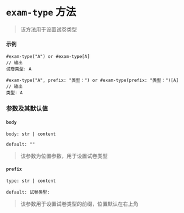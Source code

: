 # `exam-type` 方法
> 该方法用于设置试卷类型
#### 示例
```typst
#exam-type("A") or #exam-type[A]
// 输出
试卷类型: A

#exam-type("A", prefix: "类型：") or #exam-type(prefix: "类型：")[A]
// 输出
类型: A

```


### 参数及其默认值

#### `body`
`body: str | content`

`default: ""`
>该参数为位置参数，用于设置试卷类型

#### `prefix`

`type: str | content`

`default: 试卷类型:`

>该参数用于设置试卷类型的前缀，位置默认在右上角
